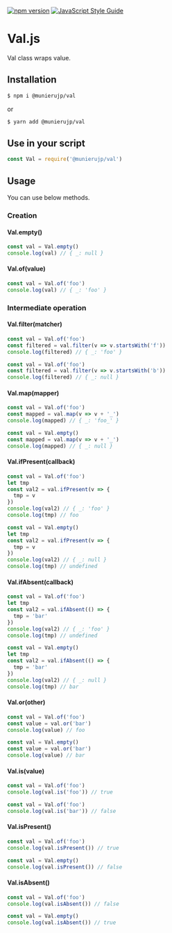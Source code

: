 [![npm version](https://badge.fury.io/js/%40munierujp%2Fval.svg)](https://badge.fury.io/js/%40munierujp%2Fval)
[![JavaScript Style Guide](https://img.shields.io/badge/code_style-standard-brightgreen.svg)](https://standardjs.com)

# Val.js
Val class wraps value.

## Installation
```sh
$ npm i @munierujp/val
```

or

```sh
$ yarn add @munierujp/val
```

## Use in your script
```js
const Val = require('@munierujp/val')
```

## Usage
You can use below methods.

### Creation
#### Val.empty()
```js
const val = Val.empty()
console.log(val) // { _: null }
```

#### Val.of(value)
```js
const val = Val.of('foo')
console.log(val) // { _: 'foo' }
```

### Intermediate operation
#### Val.filter(matcher)
```js
const val = Val.of('foo')
const filtered = val.filter(v => v.startsWith('f'))
console.log(filtered) // { _: 'foo' }
```

```js
const val = Val.of('foo')
const filtered = val.filter(v => v.startsWith('b'))
console.log(filtered) // { _: null }
```

#### Val.map(mapper)
```js
const val = Val.of('foo')
const mapped = val.map(v => v + '_')
console.log(mapped) // { _: 'foo_' }
```

```js
const val = Val.empty()
const mapped = val.map(v => v + '_')
console.log(mapped) // { _: null }
```

#### Val.ifPresent(callback)
```js
const val = Val.of('foo')
let tmp
const val2 = val.ifPresent(v => {
  tmp = v
})
console.log(val2) // { _: 'foo' }
console.log(tmp) // foo
```

```js
const val = Val.empty()
let tmp
const val2 = val.ifPresent(v => {
  tmp = v
})
console.log(val2) // { _: null }
console.log(tmp) // undefined
```

#### Val.ifAbsent(callback)
```js
const val = Val.of('foo')
let tmp
const val2 = val.ifAbsent(() => {
  tmp = 'bar'
})
console.log(val2) // { _: 'foo' }
console.log(tmp) // undefined
```

```js
const val = Val.empty()
let tmp
const val2 = val.ifAbsent(() => {
  tmp = 'bar'
})
console.log(val2) // { _: null }
console.log(tmp) // bar
```

#### Val.or(other)
```js
const val = Val.of('foo')
const value = val.or('bar')
console.log(value) // foo
```

```js
const val = Val.empty()
const value = val.or('bar')
console.log(value) // bar
```

#### Val.is(value)
```js
const val = Val.of('foo')
console.log(val.is('foo')) // true
```

```js
const val = Val.of('foo')
console.log(val.is('bar')) // false
```

#### Val.isPresent()
```js
const val = Val.of('foo')
console.log(val.isPresent()) // true
```

```js
const val = Val.empty()
console.log(val.isPresent()) // false
```

#### Val.isAbsent()
```js
const val = Val.of('foo')
console.log(val.isAbsent()) // false
```

```js
const val = Val.empty()
console.log(val.isAbsent()) // true
```
